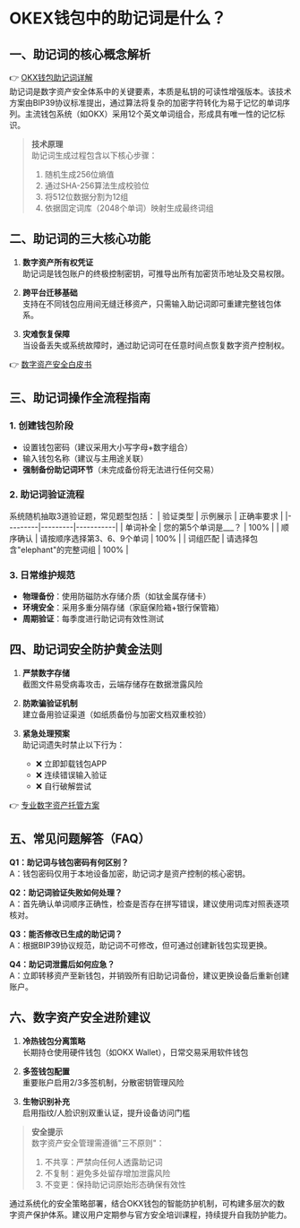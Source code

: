 # OKEX钱包中的助记词是什么？

## 一、助记词的核心概念解析
👉 [OKX钱包助记词详解](https://bit.ly/okx_welcome)  
助记词是数字资产安全体系中的关键要素，本质是私钥的可读性增强版本。该技术方案由BIP39协议标准提出，通过算法将复杂的加密字符转化为易于记忆的单词序列。主流钱包系统（如OKX）采用12个英文单词组合，形成具有唯一性的记忆标识。

> **技术原理**  
> 助记词生成过程包含以下核心步骤：
> 1. 随机生成256位熵值
> 2. 通过SHA-256算法生成校验位
> 3. 将512位数据分割为12组
> 4. 依据固定词库（2048个单词）映射生成最终词组

## 二、助记词的三大核心功能
1. **数字资产所有权凭证**  
   助记词是钱包账户的终极控制密钥，可推导出所有加密货币地址及交易权限。

2. **跨平台迁移基础**  
   支持在不同钱包应用间无缝迁移资产，只需输入助记词即可重建完整钱包体系。

3. **灾难恢复保障**  
   当设备丢失或系统故障时，通过助记词可在任意时间点恢复数字资产控制权。

👉 [数字资产安全白皮书](https://bit.ly/okx_welcome)  

## 三、助记词操作全流程指南
### 1. 创建钱包阶段
- 设置钱包密码（建议采用大小写字母+数字组合）
- 输入钱包名称（建议与主用途关联）
- **强制备份助记词环节**（未完成备份将无法进行任何交易）

### 2. 助记词验证流程
系统随机抽取3道验证题，常见题型包括：
| 验证类型 | 示例展示 | 正确率要求 |
|---------|---------|-----------|
| 单词补全 | 您的第5个单词是\_\_\_？ | 100% |
| 顺序确认 | 请按顺序选择第3、6、9个单词 | 100% |
| 词组匹配 | 请选择包含"elephant"的完整词组 | 100% |

### 3. 日常维护规范
- **物理备份**：使用防磁防水存储介质（如钛金属存储卡）
- **环境安全**：采用多重分隔存储（家庭保险箱+银行保管箱）
- **周期验证**：每季度进行助记词有效性测试

## 四、助记词安全防护黄金法则
1. **严禁数字存储**  
   截图文件易受病毒攻击，云端存储存在数据泄露风险

2. **防欺骗验证机制**  
   建立备用验证渠道（如纸质备份与加密文档双重校验）

3. **紧急处理预案**  
   助记词遗失时禁止以下行为：
   - ❌ 立即卸载钱包APP
   - ❌ 连续错误输入验证
   - ❌ 自行破解尝试

👉 [专业数字资产托管方案](https://bit.ly/okx_welcome)  

## 五、常见问题解答（FAQ）
**Q1：助记词与钱包密码有何区别？**  
A：钱包密码仅用于本地设备加密，助记词才是资产控制的核心密钥。

**Q2：助记词验证失败如何处理？**  
A：首先确认单词顺序正确性，检查是否存在拼写错误，建议使用词库对照表逐项核对。

**Q3：能否修改已生成的助记词？**  
A：根据BIP39协议规范，助记词不可修改，但可通过创建新钱包实现更换。

**Q4：助记词泄露后如何应急？**  
A：立即转移资产至新钱包，并销毁所有旧助记词备份，建议更换设备后重新创建账户。

## 六、数字资产安全进阶建议
1. **冷热钱包分离策略**  
   长期持仓使用硬件钱包（如OKX Wallet），日常交易采用软件钱包

2. **多签钱包配置**  
   重要账户启用2/3多签机制，分散密钥管理风险

3. **生物识别补充**  
   启用指纹/人脸识别双重认证，提升设备访问门槛

> **安全提示**  
> 数字资产安全管理需遵循"三不原则"：  
> 1. 不共享：严禁向任何人透露助记词  
> 2. 不复制：避免多处留存增加泄露风险  
> 3. 不变更：保持助记词原始形态确保有效性

通过系统化的安全策略部署，结合OKX钱包的智能防护机制，可构建多层次的数字资产保护体系。建议用户定期参与官方安全培训课程，持续提升自我防护能力。